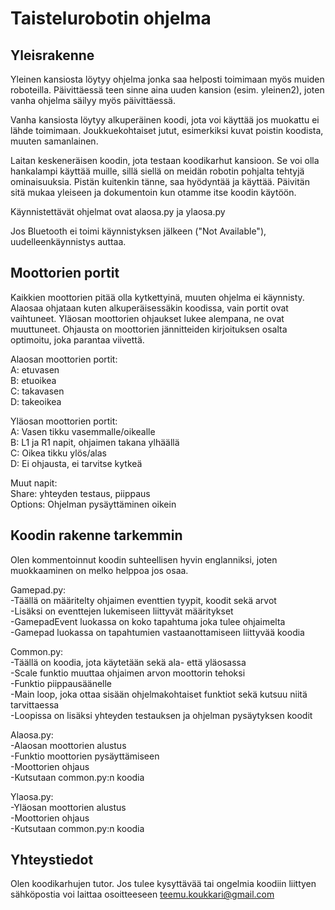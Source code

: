 # Taistelurobotin ohjelma

## Yleisrakenne

Yleinen kansiosta löytyy ohjelma jonka saa helposti toimimaan myös muiden roboteilla. Päivittäessä teen sinne aina uuden kansion (esim. yleinen2), joten vanha ohjelma säilyy myös päivittäessä.

Vanha kansiosta löytyy alkuperäinen koodi, jota voi käyttää jos muokattu ei lähde toimimaan. Joukkuekohtaiset jutut, esimerkiksi kuvat poistin koodista, muuten samanlainen.

Laitan keskeneräisen koodin, jota testaan koodikarhut kansioon. Se voi olla hankalampi käyttää muille, sillä siellä on meidän robotin pohjalta tehtyjä ominaisuuksia. Pistän kuitenkin tänne, saa hyödyntää ja käyttää. Päivitän sitä mukaa yleiseen ja dokumentoin kun otamme itse koodin käytöön.

Käynnistettävät ohjelmat ovat alaosa.py ja ylaosa.py

Jos Bluetooth ei toimi käynnistyksen jälkeen ("Not Available"), uudelleenkäynnistys auttaa.

## Moottorien portit

Kaikkien moottorien pitää olla kytkettyinä, muuten ohjelma ei käynnisty. Alaosaa ohjataan kuten alkuperäisessäkin koodissa, vain portit ovat vaihtuneet. Yläosan moottorien ohjaukset lukee alempana, ne ovat muuttuneet. Ohjausta on moottorien jännitteiden kirjoituksen osalta optimoitu, joka parantaa viivettä.

Alaosan moottorien portit:  
A: etuvasen  
B: etuoikea  
C: takavasen  
D: takeoikea  

Yläosan moottorien portit:  
A: Vasen tikku vasemmalle/oikealle  
B: L1 ja R1 napit, ohjaimen takana ylhäällä  
C: Oikea tikku ylös/alas  
D: Ei ohjausta, ei tarvitse kytkeä  

Muut napit:  
Share: yhteyden testaus, piippaus  
Options: Ohjelman pysäyttäminen oikein  

## Koodin rakenne tarkemmin

Olen kommentoinnut koodin suhteellisen hyvin englanniksi, joten muokkaaminen on melko helppoa jos osaa.

Gamepad.py:  
-Täällä on määritelty ohjaimen eventtien tyypit, koodit sekä arvot  
-Lisäksi on eventtejen lukemiseen liittyvät määritykset  
-GamepadEvent luokassa on koko tapahtuma joka tulee ohjaimelta  
-Gamepad luokassa on tapahtumien vastaanottamiseen liittyvää koodia  

Common.py:  
-Täällä on koodia, jota käytetään sekä ala- että yläosassa  
-Scale funktio muuttaa ohjaimen arvon moottorin tehoksi  
-Funktio piippausäänelle  
-Main loop, joka ottaa sisään ohjelmakohtaiset funktiot sekä kutsuu niitä tarvittaessa  
-Loopissa on lisäksi yhteyden testauksen ja ohjelman pysäytyksen koodit  

Alaosa.py:  
-Alaosan moottorien alustus  
-Funktio moottorien pysäyttämiseen  
-Moottorien ohjaus  
-Kutsutaan common.py:n koodia  

Ylaosa.py:  
-Yläosan moottorien alustus  
-Moottorien ohjaus  
-Kutsutaan common.py:n koodia  

## Yhteystiedot
Olen koodikarhujen tutor. Jos tulee kysyttävää tai ongelmia koodiin liittyen sähköpostia voi laittaa osoitteeseen teemu.koukkari@gmail.com
